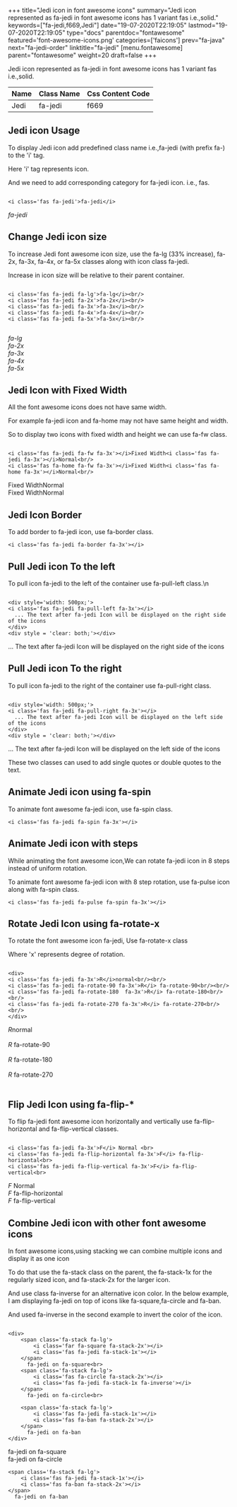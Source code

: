 +++
title="Jedi icon in font awesome icons"
summary="Jedi icon represented as fa-jedi in font awesome icons has 1 variant fas i.e.,solid."
keywords=["fa-jedi,f669,Jedi"]
date="19-07-2020T22:19:05"
lastmod="19-07-2020T22:19:05"
type="docs"
parentdoc="fontawesome"
featured='font-awesome-icons.png'
categories=['faicons']
prev="fa-java"
next="fa-jedi-order"
linktitle="fa-jedi"
[menu.fontawesome]
parent="fontawesome"
weight=20
draft=false
+++


Jedi icon represented as fa-jedi in font awesome icons has 1 variant fas i.e.,solid.

<div class='table-responsive'><table class='table'><thead><tr><th>Name</th><th>Class Name</th><th>Css Content Code</th></tr></thead><tbody><tr><td>Jedi</td><td>fa-jedi</td><td>f669</td></tr></tbody></table></div>



## Jedi icon Usage

To display Jedi icon add predefined class name i.e.,fa-jedi (with prefix fa-) to the 'i' tag.

Here 'i' tag represents icon.

And we need to add corresponding category for fa-jedi icon. i.e., fas.


```

<i class='fas fa-jedi'>fa-jedi</i>
```

<i class='fas fa-jedi'>fa-jedi</i>




## Change Jedi icon size
To increase Jedi font awesome icon size, use the fa-lg (33% increase), fa-2x, fa-3x, fa-4x, or fa-5x classes along with icon class fa-jedi.

Increase in icon size will be relative to their parent container. 

```

<i class='fas fa-jedi fa-lg'>fa-lg</i><br/>
<i class='fas fa-jedi fa-2x'>fa-2x</i><br/>
<i class='fas fa-jedi fa-3x'>fa-3x</i><br/>
<i class='fas fa-jedi fa-4x'>fa-4x</i><br/>
<i class='fas fa-jedi fa-5x'>fa-5x</i><br/>
            
```

<i class='fas fa-jedi fa-lg'>fa-lg</i><br/>
<i class='fas fa-jedi fa-2x'>fa-2x</i><br/>
<i class='fas fa-jedi fa-3x'>fa-3x</i><br/>
<i class='fas fa-jedi fa-4x'>fa-4x</i><br/>
<i class='fas fa-jedi fa-5x'>fa-5x</i><br/>
            



## Jedi Icon with Fixed Width 

All the font awesome icons does not have same width.

For example fa-jedi icon and fa-home may not have same height and width.

So to display two icons with fixed width and height we can use fa-fw class.


```

<i class='fas fa-jedi fa-fw fa-3x'></i>Fixed Width<i class='fas fa-jedi fa-3x'></i>Normal<br/>
<i class='fas fa-home fa-fw fa-3x'></i>Fixed Width<i class='fas fa-home fa-3x'></i>Normal<br/>
```

<i class='fas fa-jedi fa-fw fa-3x'></i>Fixed Width<i class='fas fa-jedi fa-3x'></i>Normal<br/>
<i class='fas fa-home fa-fw fa-3x'></i>Fixed Width<i class='fas fa-home fa-3x'></i>Normal<br/>



## Jedi Icon Border 

To add border to fa-jedi icon, use fa-border class.


```
<i class='fas fa-jedi fa-border fa-3x'></i>

```
<i class='fas fa-jedi fa-border fa-3x'></i>





## Pull Jedi icon To the left

To pull icon fa-jedi to the left of the container use fa-pull-left class.\n

```

<div style='width: 500px;'>
<i class='fas fa-jedi fa-pull-left fa-3x'></i>
  ... The text after fa-jedi Icon will be displayed on the right side of the icons
</div>
<div style = 'clear: both;'></div>
```

<div style='width: 500px;'>
<i class='fas fa-jedi fa-pull-left fa-3x'></i>
  ... The text after fa-jedi Icon will be displayed on the right side of the icons
</div>
<div style = 'clear: both;'></div>




## Pull Jedi icon To the right
To pull icon fa-jedi to the right of the container use fa-pull-right class.

```

<div style='width: 500px;'>
<i class='fas fa-jedi fa-pull-right fa-3x'></i>
  ... The text after fa-jedi Icon will be displayed on the left side of the icons
</div>
<div style = 'clear: both;'></div>
```

<div style='width: 500px;'>
<i class='fas fa-jedi fa-pull-right fa-3x'></i>
  ... The text after fa-jedi Icon will be displayed on the left side of the icons
</div>
<div style = 'clear: both;'></div>

These two classes can used to add single quotes or double quotes to the text.


## Animate Jedi icon using fa-spin
To animate font awesome fa-jedi icon, use fa-spin class.

```
<i class='fas fa-jedi fa-spin fa-3x'></i>
```
<i class='fas fa-jedi fa-spin fa-3x'></i>




## Animate Jedi icon with steps
While animating the font awesome icon,We can rotate fa-jedi icon in 8 steps instead of uniform rotation.

To animate font awesome fa-jedi icon with 8 step rotation, use fa-pulse icon along with fa-spin class.


```
<i class='fas fa-jedi fa-pulse fa-spin fa-3x'></i>

```
<i class='fas fa-jedi fa-pulse fa-spin fa-3x'></i>





## Rotate Jedi Icon using fa-rotate-x
To rotate the font awesome icon fa-jedi, Use fa-rotate-x class

Where 'x' represents degree of rotation.


```

<div>
<i class='fas fa-jedi fa-3x'>R</i>normal<br/><br/>
<i class='fas fa-jedi fa-rotate-90 fa-3x'>R</i> fa-rotate-90<br/><br/> 
<i class='fas fa-jedi fa-rotate-180  fa-3x'>R</i> fa-rotate-180<br/><br/> 
<i class='fas fa-jedi fa-rotate-270 fa-3x'>R</i> fa-rotate-270<br/><br/>
</div>
```

<div>
<i class='fas fa-jedi fa-3x'>R</i>normal<br/><br/>
<i class='fas fa-jedi fa-rotate-90 fa-3x'>R</i> fa-rotate-90<br/><br/> 
<i class='fas fa-jedi fa-rotate-180  fa-3x'>R</i> fa-rotate-180<br/><br/> 
<i class='fas fa-jedi fa-rotate-270 fa-3x'>R</i> fa-rotate-270<br/><br/>
</div>




## Flip Jedi Icon using fa-flip-*
To flip fa-jedi font awesome icon horizontally and vertically use fa-flip-horizontal and fa-flip-vertical classes. 

```

<i class='fas fa-jedi fa-3x'>F</i> Normal <br>
<i class='fas fa-jedi fa-flip-horizontal fa-3x'>F</i> fa-flip-horizontal<br>
<i class='fas fa-jedi fa-flip-vertical fa-3x'>F</i> fa-flip-vertical<br>
```

<i class='fas fa-jedi fa-3x'>F</i> Normal <br>
<i class='fas fa-jedi fa-flip-horizontal fa-3x'>F</i> fa-flip-horizontal<br>
<i class='fas fa-jedi fa-flip-vertical fa-3x'>F</i> fa-flip-vertical<br>




## Combine Jedi icon with other font awesome icons
In font awesome icons,using stacking we can combine multiple icons and display it as one icon 

To do that use the fa-stack class on the parent, the fa-stack-1x for the regularly sized icon, and fa-stack-2x for the larger icon.

And use class fa-inverse for an alternative icon color. 
In the below example, I am displaying fa-jedi on top of icons like fa-square,fa-circle and fa-ban.

And used fa-inverse in the second example to invert the color of the icon.

```

<div>
    <span class='fa-stack fa-lg'>
        <i class='far fa-square fa-stack-2x'></i>
        <i class='fas fa-jedi fa-stack-1x'></i>
    </span>
      fa-jedi on fa-square<br>
    <span class='fa-stack fa-lg'>
        <i class='fas fa-circle fa-stack-2x'></i>
        <i class='fas fa-jedi fa-stack-1x fa-inverse'></i>
    </span>
      fa-jedi on fa-circle<br>

    <span class='fa-stack fa-lg'>
        <i class='fas fa-jedi fa-stack-1x'></i>
        <i class='fas fa-ban fa-stack-2x'></i>
    </span>
      fa-jedi on fa-ban
</div>
```

<div>
    <span class='fa-stack fa-lg'>
        <i class='far fa-square fa-stack-2x'></i>
        <i class='fas fa-jedi fa-stack-1x'></i>
    </span>
      fa-jedi on fa-square<br>
    <span class='fa-stack fa-lg'>
        <i class='fas fa-circle fa-stack-2x'></i>
        <i class='fas fa-jedi fa-stack-1x fa-inverse'></i>
    </span>
      fa-jedi on fa-circle<br>

    <span class='fa-stack fa-lg'>
        <i class='fas fa-jedi fa-stack-1x'></i>
        <i class='fas fa-ban fa-stack-2x'></i>
    </span>
      fa-jedi on fa-ban
</div>






